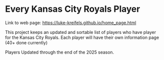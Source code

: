 # Every Kansas City Royals Player

Link to web page: https://luke-kreifels.github.io/home_page.html

This project keeps an updated and sortable list of players who have player for the Kansas City Royals. Each player will have their own information page (40+ done currently)

Players Updated through the end of the 2025 season.
